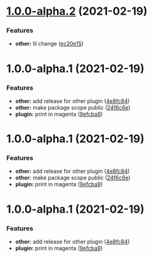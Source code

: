 # [1.0.0-alpha.2](https://github.com/sebastiandg7/nx-plugin-test/compare/nx-other-plugin-v1.0.0-alpha.1...nx-other-plugin-v1.0.0-alpha.2) (2021-02-19)


### Features

* **other:** lil change ([ec20e15](https://github.com/sebastiandg7/nx-plugin-test/commit/ec20e15abc4dd380672b7a8f54afffcc47106743))

# 1.0.0-alpha.1 (2021-02-19)


### Features

* **other:** add release for other plugin ([4e8fc84](https://github.com/sebastiandg7/nx-plugin-test/commit/4e8fc842aaece3f6f9deb42a3248cc1d64029676))
* **other:** make package scope public ([24f6c6e](https://github.com/sebastiandg7/nx-plugin-test/commit/24f6c6ebdfe064e8ff20e0214638c5e41964c8d0))
* **plugin:** print in magenta ([9efcba9](https://github.com/sebastiandg7/nx-plugin-test/commit/9efcba9f79869c84d6ef4100ab34d664ee13cbd8))

# 1.0.0-alpha.1 (2021-02-19)


### Features

* **other:** add release for other plugin ([4e8fc84](https://github.com/sebastiandg7/nx-plugin-test/commit/4e8fc842aaece3f6f9deb42a3248cc1d64029676))
* **other:** make package scope public ([24f6c6e](https://github.com/sebastiandg7/nx-plugin-test/commit/24f6c6ebdfe064e8ff20e0214638c5e41964c8d0))
* **plugin:** print in magenta ([9efcba9](https://github.com/sebastiandg7/nx-plugin-test/commit/9efcba9f79869c84d6ef4100ab34d664ee13cbd8))

# 1.0.0-alpha.1 (2021-02-19)


### Features

* **other:** add release for other plugin ([4e8fc84](https://github.com/sebastiandg7/nx-plugin-test/commit/4e8fc842aaece3f6f9deb42a3248cc1d64029676))
* **plugin:** print in magenta ([9efcba9](https://github.com/sebastiandg7/nx-plugin-test/commit/9efcba9f79869c84d6ef4100ab34d664ee13cbd8))

